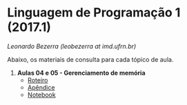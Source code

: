 # Linguagem de Programação 1 (2017.1)
*Leonardo Bezerra (leobezerra at imd.ufrn.br)*

Abaixo, os materiais de consulta para cada tópico de aula.

1. **Aulas 04 e 05 - Gerenciamento de memória**
    * [Roteiro](laboratorio/memoria/roteiro.pdf)
    * [Apêndice](laboratorio/memoria/apendice.pdf)
    * [Notebook](laboratorio/memoria/notebook.html)
